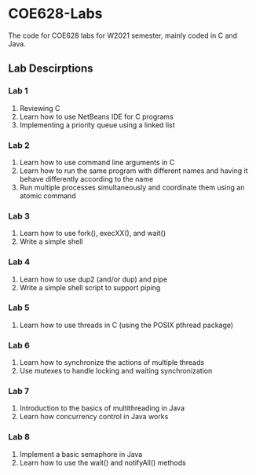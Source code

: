# COE628-Labs
The code for COE628 labs for W2021 semester, mainly coded in C and Java.

## Lab Descirptions

### Lab 1
1. Reviewing C
2. Learn how to use NetBeans IDE for C programs
3. Implementing a priority queue using a linked list

### Lab 2
1. Learn how to use command line arguments in C
2. Learn how to run the same program with different names and having it behave differently according to the name
3. Run multiple processes simultaneously and coordinate them using an atomic command

### Lab 3
1. Learn how to use fork(), execXX(), and wait()
2. Write a simple shell

### Lab 4
1. Learn how to use dup2 (and/or dup) and pipe
2. Write a simple shell script to support piping

### Lab 5
1. Learn how to use threads in C (using the POSIX pthread package)

### Lab 6
1. Learn how to synchronize the actions of multiple threads
2. Use mutexes to handle locking and waiting synchronization

### Lab 7
1. Introduction to the basics of multithreading in Java
2. Learn how concurrency control in Java works

### Lab 8
1. Implement a basic semaphore in Java
2. Learn how to use the wait() and notifyAll() methods
